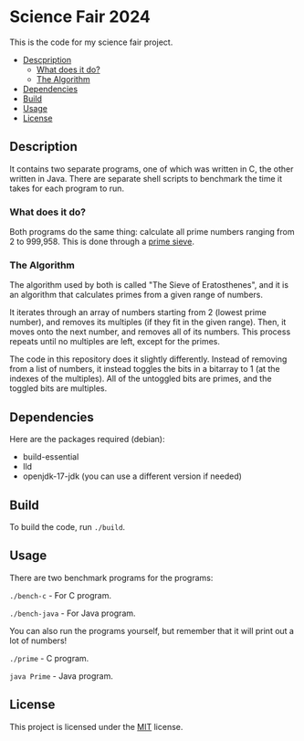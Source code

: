 # Science Fair 2024
This is the code for my science fair project.

- [Descpription](#description)
    - [What does it do?](#what-does-it-do)
    - [The Algorithm](#the-algorithm)
- [Dependencies](#dependencies)
- [Build](#build)
- [Usage](#usage)
- [License](#license)



## Description
It contains two separate programs, one of which was written in C, the other written in Java. There are separate shell scripts to benchmark the time it takes for each program to run.

### What does it do?
Both programs do the same thing: calculate all prime numbers ranging from 2 to 999,958. This is done through a [prime sieve](#the-algorithm).

### The Algorithm
The algorithm used by both is called "The Sieve of Eratosthenes", and it is an algorithm that calculates primes from a given range of numbers.

It iterates through an array of numbers starting from 2 (lowest prime number), and removes its multiples (if they fit in the given range). Then, it moves onto the next number, and removes all of its numbers. This process repeats until no multiples are left, except for the primes.

The code in this repository does it slightly differently. Instead of removing from a list of numbers, it instead toggles the bits in a bitarray to 1 (at the indexes of the multiples). All of the untoggled bits are primes, and the toggled bits are multiples.



## Dependencies
Here are the packages required (debian):

- build-essential
- lld
- openjdk-17-jdk (you can use a different version if needed)



## Build
To build the code, run `./build`.



## Usage
There are two benchmark programs for the programs:

`./bench-c` - For C program.

`./bench-java` - For Java program.

You can also run the programs yourself, but remember that it will print out a lot of numbers!

`./prime` - C program.

`java Prime` - Java program.



## License
This project is licensed under the [MIT](https://choosealicense.com/licenses/mit/) license.
